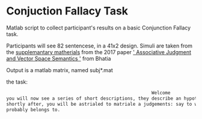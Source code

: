# Conjuction Fallacy Task
Matlab script to collect participant's results on a basic Conjunction Fallacy task. 

Participants will see 82 sentencese, in a 41x2 design. Simuli are taken from the [supplemantary matherials](http://supp.apa.org/psycarticles/supplemental/rev0000047/rev0000047_supp.html) from the 2017 paper 
[' Associative Judgment and Vector Space Semantics '](https://www.sas.upenn.edu/~bhatiasu/Bhatia%202017%20PsychReview.pdf)
from Bhatia

Output is a matlab matrix, named subj*.mat

the task:
```bash
                                                      Welcome 
you will now see a series of short descriptions, they describe an hypotetical (and always difernt) person
shortly after, you will be astrialed to matriale a judgements: say to wich of two categories the described person most
probably belongs to.
```
